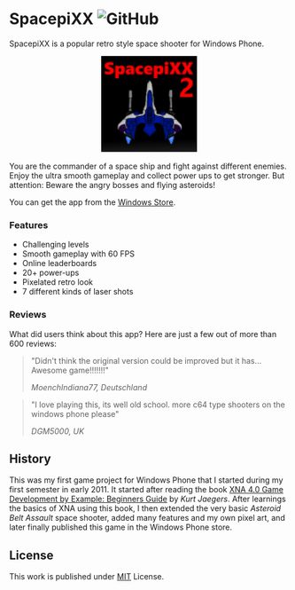 # SpacepiXX ![GitHub](https://img.shields.io/github/license/b3nk4n/spacepixx-game)

SpacepiXX is a popular retro style space shooter for Windows Phone.

<p align="center">
    <img alt="App Logo" src="AsteroidAssault/AsteroidAssault/Background.png">
</p>

You are the commander of a space ship and fight against different enemies. Enjoy the ultra smooth gameplay and collect power ups to get stronger.
But attention: Beware the angry bosses and flying asteroids!

You can get the app from the [Windows Store](http://windowsphone.com/s?appId=cbe0dfa7-2879-4c2c-b7c6-3798781fba16).

### Features
- Challenging levels
- Smooth gameplay with 60 FPS
- Online leaderboards
- 20+ power-ups
- Pixelated retro look
- 7 different kinds of laser shots

### Reviews

What did users think about this app? Here are just a few out of more than 600 reviews:

> "Didn't think the original version could be improved but it has... Awesome game!!!!!!!"
>
> _MoenchIndiana77, Deutschland_

> "I love playing this, its well old school. more c64 type shooters on the windows phone please"
>
> _DGM5000, UK_

## History

This was my first game project for Windows Phone that I started during my first semester in early 2011. It started after reading the book [XNA 4.0 Game Development by Example: Beginners Guide](https://www.packtpub.com/product/xna-4-0-game-development-by-example-beginner-s-guide/9781849690669) by _Kurt Jaegers_. After learnings the basics of XNA using this book, I then extended the very basic _Asteroid Belt Assault_ space shooter, added many features and my own pixel art, and later finally published this game in the Windows Phone store.

## License

This work is published under [MIT][mit] License.

[mit]: https://github.com/b3nk4n/spacepixx-game/blob/main/LICENSE